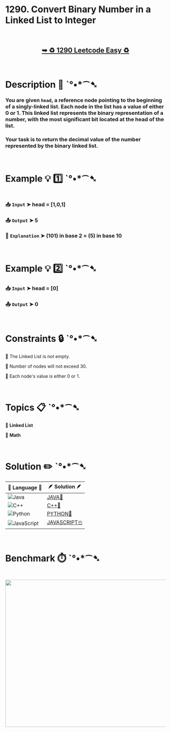 # 1290. Convert Binary Number in a Linked List to Integer

</br>

<h2 align="center"> 

<a href="https://leetcode.com/problems/convert-binary-number-in-a-linked-list-to-integer/description/?envType=daily-question&envId=2025-07-14"><strong>➥ ♻️ 1290 Leetcode Easy ♻️ </strong></a>
</h2>

</br>

# Description 📜 ˋ°•*⁀➷

### You are given `head`, a reference node pointing to the beginning of a singly-linked list. Each node in the list has a value of either 0 or 1. This linked list represents the binary representation of a number, with the most significant bit located at the head of the list.

### Your task is to return the decimal value of the number represented by the binary linked list.

</br>

# Example 💡 1️⃣ ˋ°•*⁀➷

<img src="" width="" height=""/>

  ### 📥 `Input`  ➤ head = [1,0,1]

  ### 📤 `Output`  ➤ 5

  ### 🔦 `Explanation`  ➤ (101) in base 2 = (5) in base 10

</br>

# Example 💡 2️⃣ ˋ°•*⁀➷

  ### 📥 `Input` ➤ head = [0]

  ### 📤 `Output`  ➤ 0

</br>

# Constraints 🔒 ˋ°•*⁀➷

🔹 The Linked List is not empty. </br>

🔹 Number of nodes will not exceed 30. </br>

🔹 Each node's value is either 0 or 1. </br>

</br>

# Topics 📋 ˋ°•*⁀➷

🔸 **Linked List**  </br>

🔸 **Math**  </br>

</br>

# Solution ✏️ ˋ°•*⁀➷

| 📒 Language 📒  | 🪶 Solution 🪶 |
| ------------- | ------------- |
|  ![Java](https://img.shields.io/badge/java-%23ED8B00.svg?style=for-the-badge&logo=openjdk&logoColor=white)  | [JAVA🍁](https://github.com/Prakhar-002/LEETCODE/blob/main/%F0%9F%8D%84%20Daily%20Challenge%202025%20%F0%9F%8D%B3/%F0%9F%94%AC%20Examine%20Thoroughly%20%F0%9F%A7%AC/07%20July%20%F0%9F%8D%B9/14%20-%2007%20-%202025%20---%201290.%20Convert%20Binary%20Number%20in%20a%20Linked%20List%20to%20Integer%20%E2%98%83%EF%B8%8F%20%F0%9F%8D%81%20%F0%9F%8D%B0%20%F0%9F%8E%B2/%F0%9F%8D%81JAVA%20-%201290.%20Convert%20Binary%20Number%20in%20a%20Linked%20List%20to%20.java) |
|  ![C++](https://img.shields.io/badge/c++-%2300599C.svg?style=for-the-badge&logo=c%2B%2B&logoColor=white)  | [C++🎲](https://github.com/Prakhar-002/LEETCODE/blob/main/%F0%9F%8D%84%20Daily%20Challenge%202025%20%F0%9F%8D%B3/%F0%9F%94%AC%20Examine%20Thoroughly%20%F0%9F%A7%AC/07%20July%20%F0%9F%8D%B9/14%20-%2007%20-%202025%20---%201290.%20Convert%20Binary%20Number%20in%20a%20Linked%20List%20to%20Integer%20%E2%98%83%EF%B8%8F%20%F0%9F%8D%81%20%F0%9F%8D%B0%20%F0%9F%8E%B2/%F0%9F%8E%B2CPP%20-%201290.%20Convert%20Binary%20Number%20in%20a%20Linked%20List%20to%20In.cpp)  |
|  ![Python](https://img.shields.io/badge/python-3670A0?style=for-the-badge&logo=python&logoColor=ffdd54)    | [PYTHON🍰](https://github.com/Prakhar-002/LEETCODE/blob/main/%F0%9F%8D%84%20Daily%20Challenge%202025%20%F0%9F%8D%B3/%F0%9F%94%AC%20Examine%20Thoroughly%20%F0%9F%A7%AC/07%20July%20%F0%9F%8D%B9/14%20-%2007%20-%202025%20---%201290.%20Convert%20Binary%20Number%20in%20a%20Linked%20List%20to%20Integer%20%E2%98%83%EF%B8%8F%20%F0%9F%8D%81%20%F0%9F%8D%B0%20%F0%9F%8E%B2/%F0%9F%8D%B0PYTHON%20-%201290.%20Convert%20Binary%20Number%20in%20a%20Linked%20List%20to%20.py) |
| ![JavaScript](https://img.shields.io/badge/javascript-%23323330.svg?style=for-the-badge&logo=javascript&logoColor=%23F7DF1E)   | [JAVASCRIPT☃️](https://github.com/Prakhar-002/LEETCODE/blob/main/%F0%9F%8D%84%20Daily%20Challenge%202025%20%F0%9F%8D%B3/%F0%9F%94%AC%20Examine%20Thoroughly%20%F0%9F%A7%AC/07%20July%20%F0%9F%8D%B9/14%20-%2007%20-%202025%20---%201290.%20Convert%20Binary%20Number%20in%20a%20Linked%20List%20to%20Integer%20%E2%98%83%EF%B8%8F%20%F0%9F%8D%81%20%F0%9F%8D%B0%20%F0%9F%8E%B2/%E2%98%83%EF%B8%8FJAVASCRIPT%20-%201290.%20Convert%20Binary%20Number%20in%20a%20Linked%20List.js) |

</br>

# Benchmark ⏱️ ˋ°•*⁀➷

<h1  align="center" >

<img src ="https://github.com/user-attachments/assets/d60dd440-50ec-4d6f-aa9c-b124fec24d2e" width = "700px" height="462px" />

</h1>
